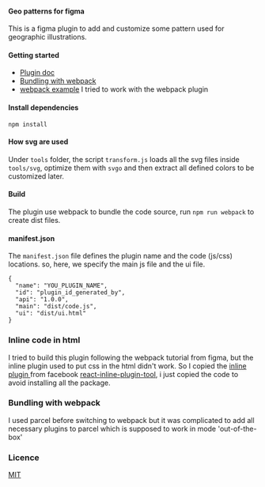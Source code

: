 #### Geo patterns for figma 

This is a figma plugin to add and customize some pattern used for geographic illustrations.

#### Getting started 
* [Plugin doc](https://www.figma.com/plugin-docs/intro/)
* [Bundling with webpack](https://www.figma.com/plugin-docs/bundling-webpack/)
* [webpack example](https://github.com/figma/plugin-samples/tree/master/webpack)
I tried to work with the webpack plugin 
#### Install dependencies
  `npm install`

#### How svg are used  

Under `tools` folder, the script `transform.js` loads all the svg files inside `tools/svg`, optimize them with  `svgo` and then extract all defined colors to be customized later. 

#### Build 

The plugin use webpack to bundle the code source, run `npm run webpack` to create dist files.

#### manifest.json

The `manifest.json` file defines the plugin name and the code (js/css) locations. so, here, we specify the main js file and the ui file. 

```
{
  "name": "YOU_PLUGIN_NAME",
  "id": "plugin_id_generated_by",
  "api": "1.0.0",
  "main": "dist/code.js",
  "ui": "dist/ui.html"
}
```

### Inline code in html 

I tried to build this plugin following the webpack tutorial from figma, but the inline plugin used to put css in the html didn't work. So I copied the [inline plugin ](webpack/inline.plugin.js) from facebook [react-inline-plugin-tool](https://github.com/facebook/create-react-app/blob/master/packages/react-dev-utils/InlineChunkHtmlPlugin.js), i just copied the code to avoid installing all the package.
 

### Bundling with webpack 
I used parcel before switching to webpack but it was complicated to add all necessary plugins to parcel which is supposed to work in mode 'out-of-the-box' 

### Licence
[MIT](https://opensource.org/licenses/MIT)
